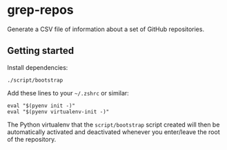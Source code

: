 # grep-repos

Generate a CSV file of information about a set of GitHub repositories.

## Getting started

Install dependencies:

```shell
./script/bootstrap
```

Add these lines to your `~/.zshrc` or similar:

```shell
eval "$(pyenv init -)"
eval "$(pyenv virtualenv-init -)"
```

The Python virtualenv that the `script/bootstrap` script created will then be automatically activated and deactivated whenever you enter/leave the root of the repository.